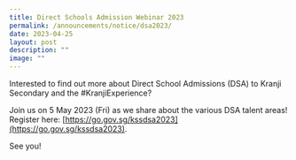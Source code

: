 ```yaml
---
title: Direct Schools Admission Webinar 2023
permalink: /announcements/notice/dsa2023/
date: 2023-04-25
layout: post
description: ""
image: ""
---
```

Interested to find out more about Direct School Admissions (DSA) to Kranji Secondary and the #KranjiExperience?

Join us on 5 May 2023 (Fri) as we share about the various DSA talent areas! Register here: [https://go.gov.sg/kssdsa2023](https://go.gov.sg/kssdsa2023).

See you!